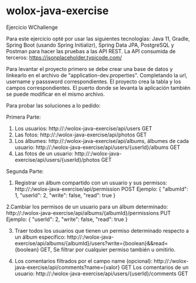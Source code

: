 # wolox-java-exercise

Ejercicio WChallenge

Para este ejercicio opté por usar las siguientes tecnologías: Java 11, Gradle, Spring Boot (usando Spring Initializr), Spring Data JPA, PostgreSQL y Postman para hacer las pruebas a las API REST.
La API consumida de terceros: https://jsonplaceholder.typicode.com/

Para levantar el proyecto primero se debe crear una base de datos y linkearlo en el archivo de "application-dev.properties". Completando la url, username y passsword correspondientes. El proyecto crea la tabla y los campos correspondientes.
El puerto donde se levanta la aplicación también se puede modificar en el mismo archivo.

Para probar las soluciones a lo pedido:

Primera Parte:
1. Los usuarios: http://<host>:<puerto>/wolox-java-exercise/api/users GET
2. Las fotos: http://<host>:<puerto>/wolox-java-exercise/api/photos GET 
3. Los álbumes: http://<host>:<puerto>/wolox-java-exercise/api/albums, álbumes de cada usuario: http://<host>:<puerto>/wolox-java-exercise/api/users/{userId}/albums GET
4. Las fotos de un usuario: http://<host>:<puerto>/wolox-java-exercise/api/users/{userId}/photos GET

Segunda Parte:
1. Registrar un álbum compartido con un usuario y sus permisos: http://<host>:<puerto>/wolox-java-exercise/api/permission POST
Ejemplo: {
    "albumId": 1,
    "userId": 2,
    "write": false,
    "read": true
}
  
2.Cambiar los permisos de un usuario para un álbum determinado: http://<host>:<puerto>/wolox-java-exercise/api/albums/{albumId}/permissions PUT
Ejemplo: {
    "userId": 2,
    "write": false,
    "read": true
}
 
3. Traer todos los usuarios que tienen un permiso determinado respecto a un
álbum específico: http://<host>:<puerto>/wolox-java-exercise/api/albums/{albumId}/users?write={boolean}&&read={boolean} GET, Se filtrar por cualquier permiso también u omitirlo.
  
4. Los comentarios filtrados por el campo name (opcional): http://<host>:<puerto>/wolox-java-exercise/api/comments?name={valor} GET
Los comentarios de un usuario: http://<host>:<puerto>/wolox-java-exercise/api/users/{userId}/comments GET
